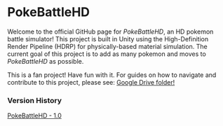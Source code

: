 # PokeBattleHD
Welcome to the official GitHub page for *PokeBattleHD*, an HD pokemon battle simulator!
This project is built in Unity using the High-Definition Render Pipeline (HDRP) for physically-based material simulation.
The current goal of this project is to add as many pokemon and moves to *PokeBattleHD* as possible.

This is a fan project! Have fun with it. For guides on how to navigate and contribute to this project, please see:
[Google Drive folder!](https://drive.google.com/drive/folders/1tNP2qi1LSYRZazLoQWXYgSRkOEif8Cl_?usp=sharing)

### Version History
[PokeBattleHD - 1.0](https://github.com/nalatoli/PokeBattleHD/tree/v1.0)

